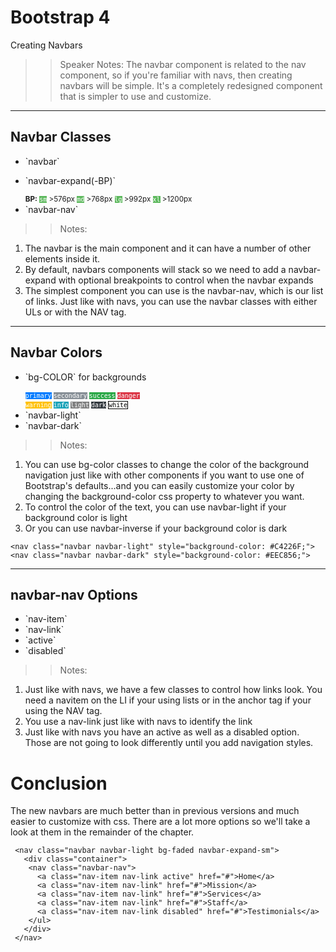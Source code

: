<!-- .slide: data-state="title" -->
# Bootstrap 4
Creating Navbars

> > Speaker Notes:
The navbar component is related to the nav component, so if you're familiar with navs, then creating navbars will be simple. It's a completely redesigned component that is simpler to use and customize.

---

<!-- .slide: data-state="hasicon" -->

## <i class="fa fa-bars"></i> Navbar Classes
<ul>
	<li class="fragment">`navbar`</li>
	<li class="fragment"><p contenteditable>`navbar-expand(-BP)`</p>
		<small style="line-height: 120%; vertical-align: text-bottom;">
			<b>BP:</b> <code style="background:#5cb85c; color:white;">sm</code> >576px
			<code style="background:#5cb85c; color:white;">md</code> >768px
			<code style="background:#5cb85c; color:white;">lg</code> >992px
			<code style="background:#5cb85c; color:white;">xl</code> >1200px
		</small><br>
	</li>
	<li class="fragment">`navbar-nav`</li>
</ul>


> > Notes:
1. The navbar is the main component and it can have a number of other elements inside it.
1. By default, navbars components will stack so we need to add a navbar-expand with optional breakpoints to control when the navbar expands
1. The simplest component you can use is the navbar-nav, which is our list of links. Just like with navs, you can use the navbar classes with either ULs or with the NAV tag.

---

<!-- .slide: data-state="hasicon" -->

## <i class="fa fa-bars"></i> Navbar Colors
<ul>
<li class="fragment"><p contenteditable>`bg-COLOR` for backgrounds</p>
  <small style="line-height: 120%; vertical-align: text-bottom;">
  <code style="background-color:#007bff; color: white;">primary</code>
  <code style="background-color:#868e96; color: white;">secondary</code>
  <code style="background-color:#28a745; color: white;">success</code>
  <code style="background-color:#dc3545; color: white;">danger</code><br>
  <code style="background-color:#ffc107; color: white;">warning</code>
  <code style="background-color:#17a2b8; color: white;">info</code>
  <code style="background-color:#f8f9fa; color: white; background-color:gray;">light</code>
  <code style="background-color:#343a40; color: white;">dark</code>
  <code style="background-color:#fff; border: 1px solid black; color: black;">white</code>
  </small>
</li>
	<li class="fragment">`navbar-light`</li>
	<li class="fragment">`navbar-dark`</li>
</ul>


> > Notes:
1. You can use bg-color classes to change the color of the background navigation just like with other components if you want to use one of Bootstrap's defaults...and you can easily customize your color by changing the background-color css property to whatever you want.
1. To control the color of the text, you can use navbar-light if your background color is light
1. Or you can use navbar-inverse if your background color is dark

`<nav class="navbar navbar-light" style="background-color: #C4226F;">`
`<nav class="navbar navbar-dark" style="background-color: #EEC856;">`

---

<!-- .slide: data-state="hasicon" -->

## <i class="fa fa-bars"></i> navbar-nav Options
<ul>
	<li class="fragment">`nav-item`</li>
	<li class="fragment">`nav-link`</li>
	<li class="fragment">`active`</li>
	<li class="fragment">`disabled`</li>
</ul>


> > Notes:
1. Just like with navs, we have a few classes to control how links look. You need a navitem on the LI if your using lists or in the anchor tag if your using the NAV tag.
1. You use a nav-link just like with navs to identify the link
1. Just like with navs you have an active as well as a disabled option. Those are not going to look differently until you add navigation styles.


# Conclusion
The new navbars are much better than in previous versions and much easier to customize with css. There are a lot more options so we'll take a look at them in the remainder of the chapter.

```
 <nav class="navbar navbar-light bg-faded navbar-expand-sm">
   <div class="container">
    <nav class="navbar-nav">
      <a class="nav-item nav-link active" href="#">Home</a>
      <a class="nav-item nav-link" href="#">Mission</a>
      <a class="nav-item nav-link" href="#">Services</a>
      <a class="nav-item nav-link" href="#">Staff</a>
      <a class="nav-item nav-link disabled" href="#">Testimonials</a>
    </ul>   
   </div>
 </nav>
```
